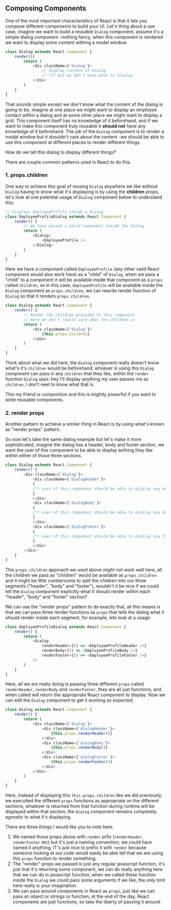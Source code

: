 ## Composing Components

One of the most important characteristics of React is that it lets you compose different components to build your UI. Let's thing about a use case, imagine we want to build a reusable `Dialog` component, assume it's a simple dialog component -nothing fancy, when this component is rendered we want to display some content withing a model window.
```javascript
class Dialog extends React.Component {
	render(){
		return (
			<div className={'dialog'}>
				// display content of dialog
				// ??? but we don't know what to display
			</div>
		)
	}
}
```
That sounds simple except we don't know what the content of the dialog is going to be, imagine at one place we might want to display an employee contact within a dialog and at some other place we might want to display a grid. This component itself has no knowledge of it beforehand, and if we want to make this component truly reusable it **should not** have any knowledge of it beforehand.
The job of the `Dialog` component is to render a modal window but it shouldn't care about the content -we should be able to use this component at different places to render different things. 

How do we tell this dialog to display different things? 

There are couple common patterns used in React to do this.

### 1. props.children
One way to achieve this goal of reusing `Dialog` anywhere we like without `Dialog` having to know what it's displaying is by using the **children** props, let's look at one potential usage of `Dialog` component below to understand this:
```javascript
// Displays EmployeeProfile inside a Dialog
class EmployeeProfileDialog extends React.Component {
	render() {
		// We have passed a child component inside the dialog
		return (
			<Dialog>
				<EmployeeProfile />
			</Dialog>
		)
	}
}
```
Here we have a component called `EmployeeProfile` (any other valid React component would also work here) as a "child" of `Dialog`, when we pass a "child" to a component it will be available inside that component as a `props` called `children`, so in this case, `EmployeeProfile` will be available inside the `Dialog` component as `props.children`, we can rewrite render function of `Dialog` so that it renders `props.children`.
```javascript
class Dialog extends React.Component {
	render() {
		// Render the children provided to this component
		// Here we don't really care what the children is
		return (
			<div className={'dialog'}>
				{this.props.children}
			</div>
		)
	}
}
```
Think about what we did here, the `Dialog` component really doesn't know what's it's `children` would be beforehand, whoever is using this `Dialog` component can pass in any `children` that they like, within the `render` function `Dialog` says: hey I'll display anything my user passes me as `children`, I don't neet to know what that is.

This my friend is composition and this is mightly powerful if you want to write reusable components.

### 2. render props
Another pattern to achieve a similar thing in React is by using what's known as "render props" pattern.

So now let's take the same dialog example but let's make it more sophisticated, imagine the dialog has a header, body and footer section, we want the user of this component to be able to display anthing they like within either of those three sections.
```javascript
class Dialog extends React.Component {
	render() {
		<div className={'dialog'}>
			<div className={'dialogHeader'}>
			{
			/** user of this component should be able to display any header inside here */
			}
			</div>
			<div className={'dialogBody'}>
			{
			/** user of this component should be able to display any body inside here */
			}
			</div>
			<div className={'dialogFooter'}>
			{
			/** user of this component should be able to display any footer inside here */
			}
			</div>
		</div>
	}
}
```
This `props.children` approach we used above might not work well here, all the children we pass as "children" would be available as `props.children` and it might be little cumbersome to split the children into our three segments ("header", "body" and "footer"), wouldn't it be nice if we could tell the `Dialog` component explicitly what it should render within each "header", "body" and "footer" section?

We can use the "render props" pattern to do exactly that, all this means is that we can pass three render functions as `props` that tells the dialog what it should render inside each segment, for example, lets look at a usage:
```javascript
class EmployeeProfileDialog extends React.Component {
	render() {
		return (
			<Dialog 
				renderHeader={() => <EmployeeProfileHeader />}
				renderBody={() => <EmployeeProfileBody />}
				renderFooter={() => <EmployeeProfileFooter />}
			/>
		)
	}
}
```
Here, all we are really doing is passing three different `props` called `renderHeader`, `renderBody` and `renderFooter`, they are all just functions, and when called will return the appropriate React component to display. Now we can edit the `Dialog` component to get it working as expected:
```javascript
class Dialog extends React.Component {
	render() {
		return (
			<div className={'dialog'}>
				<div className={'dialogHeader'}>
					{this.props.renderHeader()}
				</div>
				<div className={'dialogBody'}>
					{this.props.renderBody()}
				</div>
				<div className={'dialogFooter'}>
					{this.props.renderFooter()}
				</div>
			</div>
		)
	}
}
```
Here, instead of displaying this `this.props.children` like we did previously, we execulted the different `props` functions as appropriate on the different sections, whatever is returned from that function during runtime will be displayed within that section, the `Dialog` component remains completely agnostic to what it's displaying.

There are three things I would like you to note here:
1. We named those props above with `render` prfix (`renderHeader`, `renderFooter` etc) but it's just a naming convention, we could have named it anything, IT's just nice to prefix it with `render` because someone looking at our code would easily be able tell that we are using this `props` function to render something.
2. The "render" props we passed is just any regular javascript function, it's just that it's returning some component, we can do really anything here that we can do in javascript function, when we called these function inside the `Dialog` we could pass some arguments if we like, the only limit here really is your imagination.
3. We can pass around components in React as `props`, just like we can pass an object or strings or function, at the end of the day, React components are just functions, so take the liberty of passing it around.